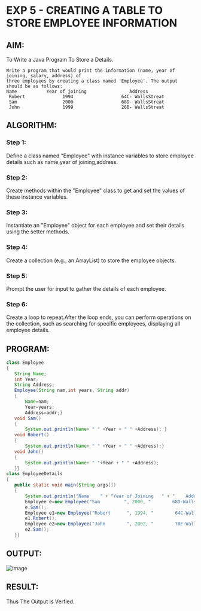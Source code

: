 # EXP 5 - CREATING A TABLE TO STORE EMPLOYEE INFORMATION

## AIM:

To Write a Java Program To Store a Details.
```
Write a program that would print the information (name, year of joining, salary, address) of 
three employees by creating a class named 'Employee'. The output should be as follows:
Name           Year of joining                Address
 Robert              1994                  64C- WallsStreat
 Sam                 2000                  68D- WallsStreat
 John                1999                  26B- WallsStreat
 ```
 
 ## ALGORITHM:
 
 ### Step 1:
 Define a class named "Employee" with instance variables to store employee details such as   name,year of joining,address.
 
 ### Step 2:
 Create methods within the "Employee" class to get and set the values of these instance variables.
 
 ### Step 3:
 Instantiate an "Employee" object for each employee and set their details using the setter methods.
 
 ### Step 4:
 Create a collection (e.g., an ArrayList) to store the employee objects.
 
 ### Step 5:
 Prompt the user for input to gather the details of each employee.
 
 ### Step 6:
 Create a loop to repeat.After the loop ends, you can perform operations on the collection, such as searching for specific employees, displaying all employee details.
 
 
 ## PROGRAM:
 
 ```java
 class Employee
{
    String Name;
    int Year;
    String Address;
    Employee(String nam,int years, String addr)
    {
        Name=nam;
        Year=years;
        Address=addr;}
    void Sam()
    {
        System.out.println(Name+ " " +Year + " " +Address); }
    void Robert()
    {
        System.out.println(Name+ " " +Year + " " +Address);}
    void John()
    {
        System.out.println(Name+ " "+Year + " " +Address);
    }}
class EmployeeDetails
{
    public static void main(String args[])
    {
        System.out.println("Name    " + "Year of Joining   " + "    Address" );
        Employee e=new Employee("Sam         ", 2000, "        68D-WallsStreet");
        e.Sam();
        Employee e1=new Employee("Robert      ", 1994, "        64C-WallsStreet");
        e1.Robert();
        Employee e2=new Employee("John        ", 2002, "        70F-WallsStreet");
        e2.Sam();
    }}
 ```
 
 ## OUTPUT:
 ![image](https://github.com/Aashima02/Create-Table-to-store-Employee-Information/assets/93427086/a90a5129-3ce3-4976-bf3a-444c48ffe005)

 
 ## RESULT:
 Thus The Output Is Verfied.
 
 
 
 
 
 
 
 
 
 
 
